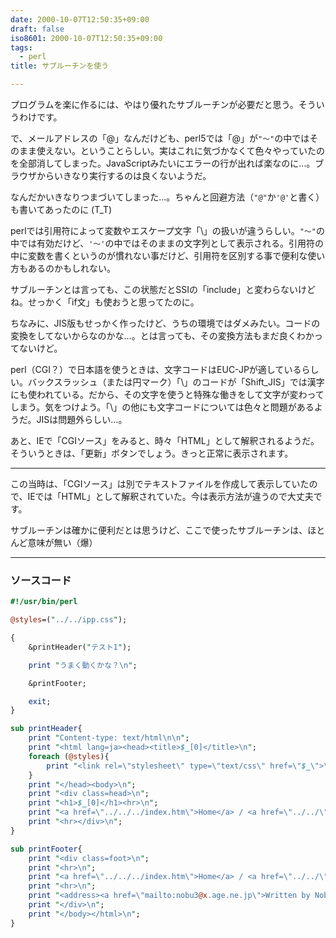 ```yaml
---
date: 2000-10-07T12:50:35+09:00
draft: false
iso8601: 2000-10-07T12:50:35+09:00
tags:
  - perl
title: サブルーチンを使う

---
```


プログラムを楽に作るには、やはり優れたサブルーチンが必要だと思う。そういうわけです。

で、メールアドレスの「@」なんだけども、perl5では「@」が`"〜"`の中ではそのまま使えない。ということらしい。実はこれに気づかなくて色々やっていたのを全部消してしまった。JavaScriptみたいにエラーの行が出れば楽なのに…。ブラウザからいきなり実行するのは良くないようだ。

なんだかいきなりつまづいてしまった…。ちゃんと回避方法（`"@"`か`'@'`と書く）も書いてあったのに (T_T)

perlでは引用符によって変数やエスケープ文字「\」の扱いが違うらしい。`"〜"`の中では有効だけど、`'〜'`の中ではそのままの文字列として表示される。引用符の中に変数を書くというのが慣れない事だけど、引用符を区別する事で便利な使い方もあるのかもしれない。

サブルーチンとは言っても、この状態だとSSIの「include」と変わらないけどね。せっかく「if文」も使おうと思ってたのに。

ちなみに、JIS版もせっかく作ったけど、うちの環境ではダメみたい。コードの変換をしてないからなのかな…。とは言っても、その変換方法もまだ良くわかってないけど。

perl（CGI？）で日本語を使うときは、文字コードはEUC-JPが適しているらしい。バックスラッシュ（または円マーク）「\」のコードが「Shift_JIS」では漢字にも使われている。だから、その文字を使うと特殊な働きをして文字が変わってしまう。気をつけよう。「\」の他にも文字コードについては色々と問題があるようだ。JISは問題外らしい…。

あと、IEで「CGIソース」をみると、時々「HTML」として解釈されるようだ。そういうときは、「更新」ボタンでしょう。きっと正常に表示されます。

---

この当時は、「CGIソース」は別でテキストファイルを作成して表示していたので、IEでは「HTML」として解釈されていた。今は表示方法が違うので大丈夫です。

サブルーチンは確かに便利だとは思うけど、ここで使ったサブルーチンは、ほとんど意味が無い（爆）

---

### ソースコード

```perl
#!/usr/bin/perl

@styles=("../../ipp.css");

{
    &printHeader("テスト1");

    print "うまく動くかな？\n";

    &printFooter;

    exit;
}

sub printHeader{
    print "Content-type: text/html\n\n";
    print "<html lang=ja><head><title>$_[0]</title>\n";
    foreach (@styles){
        print "<link rel=\"stylesheet\" type=\"text/css\" href=\"$_\">\n";
    }
    print "</head><body>\n";
    print "<div class=head>\n";
    print "<h1>$_[0]</h1><hr>\n";
    print "<a href=\"../../../index.htm\">Home</a> / <a href=\"../../\">Perl</a> / <a href=\"../\">TestCGI Index</a>\n";
    print "<hr></div>\n";
}

sub printFooter{
    print "<div class=foot>\n";
    print "<hr>\n";
    print "<a href=\"../../../index.htm\">Home</a> / <a href=\"../../\">Perl</a> / <a href=\"../\">TestCGI Index</a>\n";
    print "<hr>\n";
    print "<address><a href=\"mailto:nobu3@x.age.ne.jp\">Written by Nobu3</a></address>\n";
    print "</div>\n";
    print "</body></html>\n";
}
```
